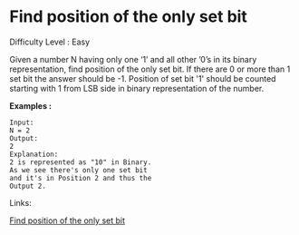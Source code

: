 # Find position of the only set bit

Difficulty Level : Easy

Given a number N having only one ‘1’ and all other ’0’s in its binary representation, find position of the only set bit. If there are 0 or more than 1 set bit the answer should be -1. Position of  set bit '1' should be counted starting with 1 from LSB side in binary representation of the number.

**Examples :**

```
Input:
N = 2
Output:
2
Explanation:
2 is represented as "10" in Binary.
As we see there's only one set bit
and it's in Position 2 and thus the
Output 2.
```

Links:

[Find position of the only set bit](https://www.geeksforgeeks.org/problems/find-position-of-set-bit3706/1)